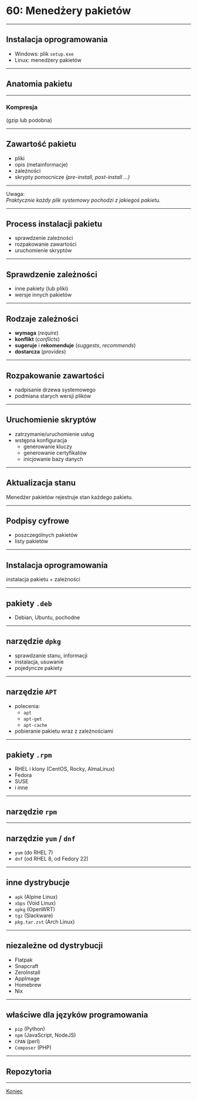 # 60: Menedżery pakietów

------
<!-- .slide: data-autofragments -->
## Instalacja oprogramowania

- Windows: plik `setup.exe`
- Linux: menedżery pakietów

------
## Anatomia pakietu

---
### Kompresja

(gzip lub podobna)

---
<!-- .slide: data-autofragments -->
## Zawartość pakietu

- pliki
- opis (metainformacje)
- zależności
- skrypty pomocnicze *(pre-install, post-install ...)*

---
Uwaga:  
*Praktycznie każdy plik systemowy pochodzi z jakiegoś pakietu.*

------
<!-- .slide: data-autofragments -->
## Process instalacji pakietu

- sprawdzenie zależności
- rozpakowanie zawartości
- uruchomienie skryptów

---
<!-- .slide: data-autofragments -->
## Sprawdzenie zależności

- inne pakiety (lub pliki)
- wersje innych pakietów

---
## Rodzaje zależności

- **wymaga** (*require*)
- **konflikt** (*conflicts*)
- **sugeruje** i **rekomenduje** (*suggests*, *recommends*)
- **dostarcza** (*provides*)

---
<!-- .slide: data-autofragments -->
## Rozpakowanie zawartości

- nadpisanie drzewa systemowego
- podmiana starych wersji plików

---
<!-- .slide: data-autofragments -->
## Uruchomienie skryptów

- zatrzymanie/uruchomienie usług
- wstępna konfiguracja
  - generowanie kluczy
  - generowanie certyfikatów
  - inicjowanie bazy danych

---
## Aktualizacja stanu

Menedżer pakietów rejestruje stan każdego pakietu.

---
## Podpisy cyfrowe

- poszczególnych pakietów
- listy pakietów

------
## Instalacja oprogramowania

instalacja pakietu + zależności

------
## pakiety `.deb`

- Debian, Ubuntu, pochodne

---
## narzędzie `dpkg`

- sprawdzanie stanu, informacji
- instalacja, usuwanie
- pojedyncze pakiety

---
## narzędzie `APT`

- polecenia:
  - `apt`
  - `apt-get`
  - `apt-cache`
- pobieranie pakietu wraz z zależnościami

------
## pakiety `.rpm`

- RHEL i klony (CentOS, Rocky, AlmaLinux)
- Fedora
- SUSE
- i inne

---
## narzędzie `rpm`

---
## narzędzie `yum` / `dnf`

- `yum` (do RHEL 7)
- `dnf` (od RHEL 8, od Fedory 22)

------
<!-- .slide: data-autofragments -->
## inne dystrybucje

- `apk` (Alpine Linux)
- `xbps` (Void Linux)
- `opkg` (OpenWRT)
- `tgz` (Slackware)
- `pkg.tar.zst` (Arch Linux)

------
<!-- .slide: data-autofragments -->
## niezależne od dystrybucji

- Flatpak
- Snapcraft
- ZeroInstall
- AppImage
- Homebrew
- Nix

------
<!-- .slide: data-autofragments -->
## właściwe dla języków programowania

- `pip` (Python)
- `npm` (JavaScript, NodeJS)
- `CPAN` (perl)
- `Composer` (PHP)

------
## Repozytoria

------
[Koniec](./)


